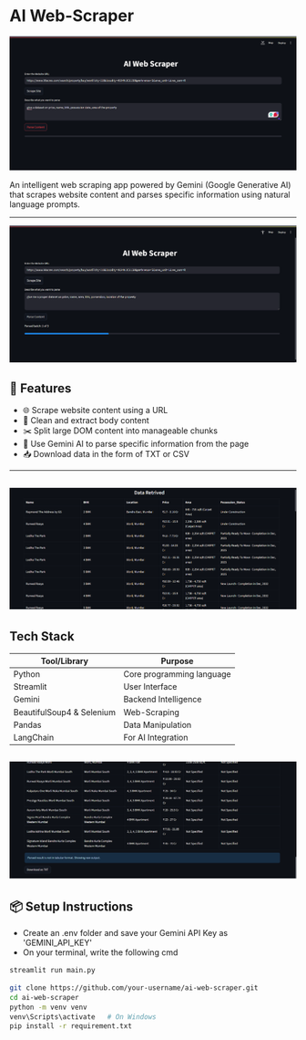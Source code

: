 # AI Web-Scraper

![App Screenshot](assets/screenshot_1.png)

An intelligent web scraping app powered by Gemini (Google Generative AI) that scrapes website content and parses specific information using natural language prompts.

---
![App Screenshot](assets/screenshot_2.png)

## 🚀 Features

- 🌐 Scrape website content using a URL
- 🧹 Clean and extract body content
- ✂️ Split large DOM content into manageable chunks
- 🤖 Use Gemini AI to parse specific information from the page
- 📥 Download data in the form of TXT or CSV

---
![App Screenshot](assets/screenshot_3.png)
---

## Tech Stack

| Tool/Library | Purpose |
|--------------|---------|
| Python       | Core programming language |
| Streamlit       | User Interface |
| Gemini       | Backend Intelligence |
| BeautifulSoup4 & Selenium     | Web-Scraping |
| Pandas       | Data Manipulation |
| LangChain       | For AI Integration |

![App Screenshot](assets/screenshot_4.png)
---

## 📦 Setup Instructions

- Create an .env folder and save your Gemini API Key as 'GEMINI_API_KEY'
- On your terminal, write the following cmd
```bash
streamlit run main.py
```

```bash
git clone https://github.com/your-username/ai-web-scraper.git
cd ai-web-scraper
python -m venv venv
venv\Scripts\activate   # On Windows
pip install -r requirement.txt

